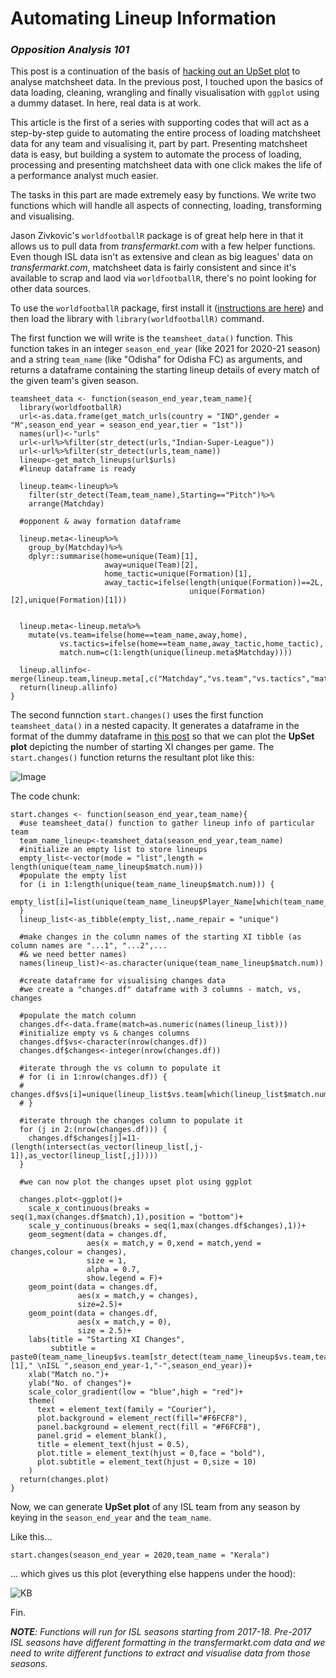 # Automating Lineup Information 
### _Opposition Analysis 101_

This post is a continuation of the basis of [hacking out an UpSet plot](https://github.com/abhjtbhrli/Projects/blob/master/Upset%20Plot%20Hack.md) to analyse matchsheet data. In the previous post, I touched upon the basics of data loading, cleaning, wrangling and finally visualisation with `ggplot` using a dummy dataset. In here, real data is at work.

This article is the first of a series with supporting codes that will act as a step-by-step guide to automating the entire process of loading matchsheet data for any team and visualising it, part by part. Presenting matchsheet data is easy, but building a system to automate the process of loading, processing and presenting matchsheet data with one click makes the life of a performance analyst much easier.

The tasks in this part are made extremely easy by functions. We write two functions which will handle all aspects of connecting, loading, transforming and visualising.

Jason Zivkovic's `worldfootballR` package is of great help here in that it allows us to pull data from _transfermarkt.com_ with a few helper functions. Even though ISL data isn't as extensive and clean as big leagues' data on _transfermarkt.com_, matchsheet data is fairly consistent and since it's available to scrap and laod via `worldfootballR`, there's no point looking for other data sources.

To use the `worldfootballR` package, first install it ([instructions are here](https://github.com/JaseZiv/worldfootballR)) and then load the library with `library(worldfootballR)` command.

The first function we will write is the `teamsheet_data()` function. This function takes in an integer `season_end_year` (like 2021 for 2020-21 season) and a string `team_name` (like "Odisha" for Odisha FC) as arguments, and returns a dataframe containing the starting lineup details of every match of the given team's given season.

```
teamsheet_data <- function(season_end_year,team_name){
  library(worldfootballR)
  url<-as.data.frame(get_match_urls(country = "IND",gender = "M",season_end_year = season_end_year,tier = "1st"))
  names(url)<-"urls"
  url<-url%>%filter(str_detect(urls,"Indian-Super-League"))
  url<-url%>%filter(str_detect(urls,team_name))
  lineup<-get_match_lineups(url$urls)
  #lineup dataframe is ready
  
  lineup.team<-lineup%>%
    filter(str_detect(Team,team_name),Starting=="Pitch")%>%
    arrange(Matchday)
    
  #opponent & away formation dataframe
  
  lineup.meta<-lineup%>%
    group_by(Matchday)%>%
    dplyr::summarise(home=unique(Team)[1],
                     away=unique(Team)[2],
                     home_tactic=unique(Formation)[1],
                     away_tactic=ifelse(length(unique(Formation))==2L,
                                        unique(Formation)[2],unique(Formation)[1]))
  
  
  lineup.meta<-lineup.meta%>%
    mutate(vs.team=ifelse(home==team_name,away,home),
           vs.tactics=ifelse(home==team_name,away_tactic,home_tactic),
           match.num=c(1:length(unique(lineup.meta$Matchday))))
  
  lineup.allinfo<-merge(lineup.team,lineup.meta[,c("Matchday","vs.team","vs.tactics","match.num")],by="Matchday")
  return(lineup.allinfo)
}
```
The second funnction `start.changes()` uses the first function `teamsheet_data()` in a nested capacity. It generates a dataframe in the format of the dummy dataframe in [this post](https://github.com/abhjtbhrli/Projects/blob/master/Upset%20Plot%20Hack.md) so that we can plot the **UpSet plot** depicting the number of starting XI changes per game. The `start.changes()` function returns the resultant plot like this:


![Image](https://user-images.githubusercontent.com/37649445/123481688-b7274100-d621-11eb-99c8-ad3e179508fe.png)

The code chunk:

```
start.changes <- function(season_end_year,team_name){
  #use teamsheet_data() function to gather lineup info of particular team
  team_name_lineup<-teamsheet_data(season_end_year,team_name)
  #initialize an empty list to store lineups
  empty_list<-vector(mode = "list",length = length(unique(team_name_lineup$match.num)))
  #populate the empty list
  for (i in 1:length(unique(team_name_lineup$match.num))) {
    empty_list[i]=list(unique(team_name_lineup$Player_Name[which(team_name_lineup$match.num==i)]))
  }
  lineup_list<-as_tibble(empty_list,.name_repair = "unique")
  
  #make changes in the column names of the starting XI tibble (as column names are "...1", "...2",...
  #& we need better names)
  names(lineup_list)<-as.character(unique(team_name_lineup$match.num))
  
  #create dataframe for visualising changes data 
  #we create a "changes.df" dataframe with 3 columns - match, vs, changes
  
  #populate the match column
  changes.df<-data.frame(match=as.numeric(names(lineup_list)))
  #initialize empty vs & changes columns
  changes.df$vs<-character(nrow(changes.df))
  changes.df$changes<-integer(nrow(changes.df))
  
  #iterate through the vs column to populate it
  # for (i in 1:nrow(changes.df)) {
  #   changes.df$vs[i]=unique(lineup_list$vs.team[which(lineup_list$match.num==i)])
  # }
  
  #iterate through the changes column to populate it
  for (j in 2:(nrow(changes.df))) {
    changes.df$changes[j]=11-(length(intersect(as_vector(lineup_list[,j-1]),as_vector(lineup_list[,j]))))
  }
  
  #we can now plot the changes upset plot using ggplot
  
  changes.plot<-ggplot()+
    scale_x_continuous(breaks = seq(1,max(changes.df$match),1),position = "bottom")+
    scale_y_continuous(breaks = seq(1,max(changes.df$changes),1))+
    geom_segment(data = changes.df,
                 aes(x = match,y = 0,xend = match,yend = changes,colour = changes),
                 size = 1,
                 alpha = 0.7,
                 show.legend = F)+
    geom_point(data = changes.df,
               aes(x = match,y = changes),
               size=2.5)+
    geom_point(data = changes.df,
               aes(x = match,y = 0),
               size = 2.5)+
    labs(title = "Starting XI Changes",
         subtitle = paste0(team_name_lineup$vs.team[str_detect(team_name_lineup$vs.team,team_name)][1]," \nISL ",season_end_year-1,"-",season_end_year))+
    xlab("Match no.")+
    ylab("No. of changes")+
    scale_color_gradient(low = "blue",high = "red")+
    theme(
      text = element_text(family = "Courier"),
      plot.background = element_rect(fill="#F6FCF8"),
      panel.background = element_rect(fill = "#F6FCF8"),
      panel.grid = element_blank(),
      title = element_text(hjust = 0.5),
      plot.title = element_text(hjust = 0,face = "bold"),
      plot.subtitle = element_text(hjust = 0,size = 10)
    )
  return(changes.plot)
}
```

Now, we can generate **UpSet plot** of any ISL team from any season by keying in the `season_end_year` and the `team_name`.

Like this... 

`start.changes(season_end_year = 2020,team_name = "Kerala")`

... which gives us this plot (everything else happens under the hood):


![KB](https://user-images.githubusercontent.com/37649445/123748746-3d69ae80-d8d2-11eb-811b-d41ceda1549d.png)


Fin.

_**NOTE**:_ _Functions will run for ISL seasons starting from 2017-18. Pre-2017 ISL seasons have different formatting in the transfermarkt.com data and we need to write different functions to extract and visualise data from those seasons._
